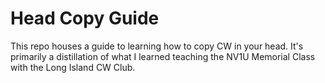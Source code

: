 # Head Copy Guide

This repo houses a guide to learning how to copy CW in your head. It's primarily a distillation of what I learned teaching the NV1U Memorial Class with the Long Island CW Club.
